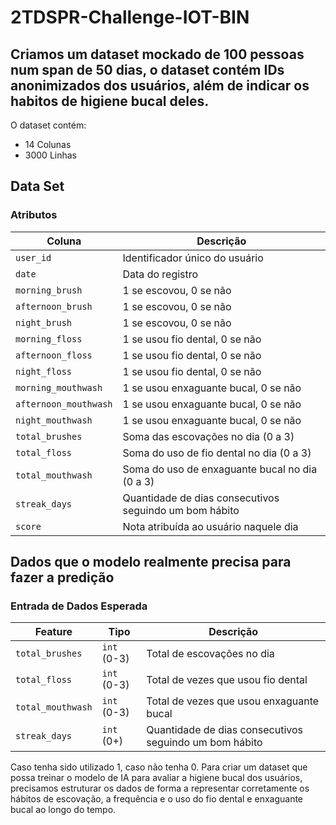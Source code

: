 # 2TDSPR-Challenge-IOT-BIN

## Criamos um dataset mockado de 100 pessoas num span de 50 dias, o dataset contém IDs anonimizados dos usuários, além de indicar os habitos de higiene bucal deles.

O dataset contém:
* 14 Colunas
* 3000 Linhas

## Data Set
### **Atributos**
| Coluna                   | Descrição |
|-------------------------|------------|
| `user_id`              | Identificador único do usuário |
| `date`                 | Data do registro |
| `morning_brush`        | 1 se escovou, 0 se não |
| `afternoon_brush`      | 1 se escovou, 0 se não |
| `night_brush`         | 1 se escovou, 0 se não |
| `morning_floss`        | 1 se usou fio dental, 0 se não |
| `afternoon_floss`      | 1 se usou fio dental, 0 se não |
| `night_floss`          | 1 se usou fio dental, 0 se não |
| `morning_mouthwash`    | 1 se usou enxaguante bucal, 0 se não |
| `afternoon_mouthwash`  | 1 se usou enxaguante bucal, 0 se não |
| `night_mouthwash`      | 1 se usou enxaguante bucal, 0 se não |
| `total_brushes`        | Soma das escovações no dia (0 a 3) |
| `total_floss`          | Soma do uso de fio dental no dia (0 a 3) |
| `total_mouthwash`      | Soma do uso de enxaguante bucal no dia (0 a 3) |
| `streak_days`          | Quantidade de dias consecutivos seguindo um bom hábito |
| `score`               | Nota atribuída ao usuário naquele dia |

## Dados que o modelo realmente precisa para fazer a predição
### **Entrada de Dados Esperada**
| Feature           | Tipo  | Descrição |
|-------------------|------|-----------|
| `total_brushes`  | `int` (0-3) | Total de escovações no dia |
| `total_floss`    | `int` (0-3) | Total de vezes que usou fio dental |
| `total_mouthwash`| `int` (0-3) | Total de vezes que usou enxaguante bucal |
| `streak_days`    | `int` (0+)  | Quantidade de dias consecutivos seguindo um bom hábito |

Caso tenha sido utilizado 1, caso não tenha 0.
Para criar um dataset que possa treinar o modelo de IA para avaliar a higiene bucal dos usuários, precisamos estruturar os dados de forma a representar corretamente os hábitos de escovação, a frequência e o uso do fio dental e enxaguante bucal ao longo do tempo.


